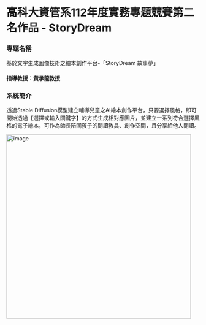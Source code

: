 # 高科大資管系112年度實務專題競賽第二名作品 - StoryDream

### 專題名稱

基於文字生成圖像技術之繪本創作平台-「StoryDream 故事夢」

#### 指導教授：黃承龍教授

### 系統簡介
透過Stable Diffusion模型建立輔導兒童之AI繪本創作平台，只要選擇風格，即可開始透過【選擇或輸入關鍵字】的方式生成相對應圖片，並建立一系列符合選擇風格的電子繪本，可作為師長陪同孩子的閱讀教具、創作空間，且分享給他人閱讀。

<img width="481" alt="image" src="https://github.com/clin92154/StoryDream/assets/57654809/f40ea11f-c3ad-4372-8178-c529c21299aa">
